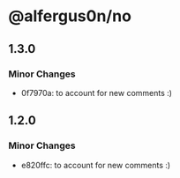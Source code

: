 # @alfergus0n/no

## 1.3.0

### Minor Changes

- 0f7970a: to account for new comments :)

## 1.2.0

### Minor Changes

- e820ffc: to account for new comments :)
